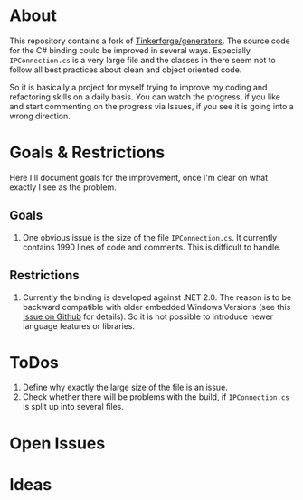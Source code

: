 # About

This repository contains a fork of [Tinkerforge/generators](https://github.com/Tinkerforge/generators). The source code for the C# binding could be improved in several ways. Especially `IPConnection.cs` is a very large file and the classes in there seem not to follow all best practices about clean and object oriented code.

So it is basically a project for myself trying to improve my coding and refactoring skills on a daily basis. You can watch the progress, if you like and start commenting on the progress via Issues, if you see it is going into a wrong direction.

# Goals & Restrictions

Here I'll document goals for the improvement, once I'm clear on what exactly I see as the problem.

## Goals

1.	One obvious issue is the size of the file `IPConnection.cs`. It currently contains 1990 lines of code and comments. This is difficult to handle.

## Restrictions

1.	Currently the binding is developed against .NET 2.0. The reason is to be backward compatible with older embedded Windows Versions (see this [Issue on Github](https://github.com/Tinkerforge/generators/issues/42) for details). So it is not possible to introduce newer language features or libraries.

# ToDos

1.	Define why exactly the large size of the file is an issue.
2.	Check whether there will be problems with the build, if `IPConnection.cs` is split up into several files.

# Open Issues

# Ideas
